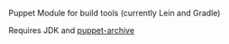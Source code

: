 Puppet Module for build tools (currently Lein and Gradle)

Requires JDK and [puppet-archive](https://github.com/camptocamp/puppet-archive)

